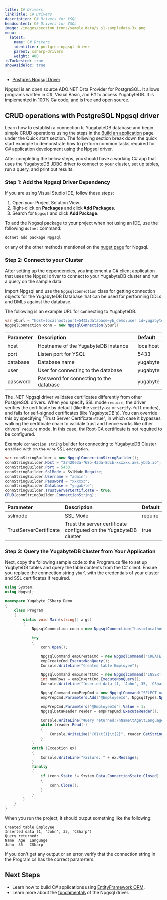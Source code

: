 ```yaml
---
title: C# Drivers
linkTitle: C# Drivers
description: C# Drivers for YSQL
headcontent: C# Drivers for YSQL
image: /images/section_icons/sample-data/s_s1-sampledata-3x.png
menu:
  latest:
    name: C# Drivers
    identifier: postgres-npgsql-driver
    parent: csharp-drivers
    weight: 400
isTocNested: true
showAsideToc: true
---
```


<ul class="nav nav-tabs-alt nav-tabs-yb">

  <li >
    <a href="/latest/drivers-orms/csharp/postgres-npgsql/" class="nav-link active">
      <i class="icon-java-bold" aria-hidden="true"></i>
      Postgres Npgsql Driver
    </a>
  </li>

</ul>

Npgsql is an open source ADO.NET Data Provider for PostgreSQL. It allows programs written in C#, Visual Basic, and F# to access YugabyteDB. It is implemented in 100% C# code, and is free and open source.

## CRUD operations with PostgreSQL Npgsql driver

Learn how to establish a connection to YugabyteDB database and begin simple CRUD operations using the steps in the [Build an application](../../../quick-start/build-apps/csharp/ysql) page under the Quick start section. The following section break down the quick start example to demonstrate how to perform common tasks required for C# application development using the Npgsql driver.

After completing the below steps, you should have a working C# app that uses the YugabyteDB JDBC driver to connect to your cluster, set up tables, run a query, and print out results.

### Step 1: Add the Npgsql Driver Dependency

If you are using Visual Studio IDE, follow these steps:

1. Open your Project Solution View.
1. Right-click on **Packages** and click **Add Packages**.
1. Search for `Npgsql` and click **Add Package**.

To add the Npgsql package to your project when not using an IDE, use the following `dotnet` command:

```csharp
dotnet add package Npgsql 
```

or any of the other methods mentioned on the [nuget page](https://www.nuget.org/packages/Npgsql/) for Npgsql.

### Step 2: Connect to your Cluster

After setting up the dependencies, you implement a C# client application that uses the Npgsql driver to connect to your YugabyteDB cluster and run a query on the sample data.

Import Npgsql and use the `NpgsqlConnection` class for getting connection objects for the YugabyteDB Database that can be used for performing DDLs and DMLs against the database.

The following is an example URL for connecting to YugabyteDB.

```csharp
var yburl = "host=localhost;port=5433;database=yb_demo;user id=yugabyte;password="
NpgsqlConnection conn = new NpgsqlConnection(yburl)
```

| Parameter | Description | Default |
| :---------- | :---------- | :------ |
| host  | Hostname of the YugabyteDB instance | localhost
| port |  Listen port for YSQL | 5433
| database | Database name | yugabyte
| user | User for connecting to the database | yugabyte
| password | Password for connecting to the database | yugabyte

The .NET Npgsql driver validates certificates differently from other PostgreSQL drivers. When you specify SSL mode `require`, the driver verifies the certificate by default (like the `verify-ca` or `verify-full` modes), and fails for self-signed certificates (like YugabyteDB's). You can override this by specifying "Trust Server Certificate=true", in which case it bypasses walking the certificate chain to validate trust and hence works like other drivers' `require` mode. In this case, the Root-CA certificate is not required to be configured.

Example `connection string` builder for connecting to YugabyteDB Cluster enabled with on the wire SSL encryption.

```csharp
var connStringBuilder = new NpgsqlConnectionStringBuilder();
connStringBuilder.Host = "22420e3a-768b-43da-8dcb-xxxxxx.aws.ybdb.io";
connStringBuilder.Port = 5433;
connStringBuilder.SslMode = SslMode.Require;
connStringBuilder.Username = "admin";
connStringBuilder.Password = "xxxxxx";
connStringBuilder.Database = "yugabyte";
connStringBuilder.TrustServerCertificate = true;
CRUD(connStringBuilder.ConnectionString);
```

| Parameter | Description | Default |
| :---------- | :---------- | :------ |
| sslmode  | SSL Mode | require
| TrustServerCertificate |  Trust the server certificate configured on the YugabyteDB cluster | true

### Step 3: Query the YugabyteDB Cluster from Your Application

Next, copy the following sample code to the Program.cs file to set up YugbyteDB tables and query the table contents from the C# client. Ensure you replace the connection string `yburl` with the credentials of your cluster and SSL certificates if required.

```csharp
using System;
using Npgsql;

namespace Yugabyte_CSharp_Demo
{
    class Program
    {
        static void Main(string[] args)
        {
            NpgsqlConnection conn = new NpgsqlConnection("host=localhost;port=5433;database=yb_demo;user id=yugabyte;password=");

            try
            {
                conn.Open();

                NpgsqlCommand empCreateCmd = new NpgsqlCommand("CREATE TABLE employee (id int PRIMARY KEY, name varchar, age int, language varchar);", conn);
                empCreateCmd.ExecuteNonQuery();
                Console.WriteLine("Created table Employee");

                NpgsqlCommand empInsertCmd = new NpgsqlCommand("INSERT INTO employee (id, name, age, language) VALUES (1, 'John', 35, 'CSharp');", conn);
                int numRows = empInsertCmd.ExecuteNonQuery();
                Console.WriteLine("Inserted data (1, 'John', 35, 'CSharp')");

                NpgsqlCommand empPrepCmd = new NpgsqlCommand("SELECT name, age, language FROM employee WHERE id = @EmployeeId", conn);
                empPrepCmd.Parameters.Add("@EmployeeId", NpgsqlTypes.NpgsqlDbType.Integer);

                empPrepCmd.Parameters["@EmployeeId"].Value = 1;
                NpgsqlDataReader reader = empPrepCmd.ExecuteReader();

                Console.WriteLine("Query returned:\nName\tAge\tLanguage"); 
                while (reader.Read())
                {
                    Console.WriteLine("{0}\t{1}\t{2}", reader.GetString(0), reader.GetInt32(1), reader.GetString(2));
                }
            }
            catch (Exception ex)
            {
                Console.WriteLine("Failure: " + ex.Message);
            }
            finally
            {
                if (conn.State != System.Data.ConnectionState.Closed)
                {
                    conn.Close();
                }
            }
        }
    }
}
```

When you run the project, it should output something like the following:

```output
Created table Employee
Inserted data (1, 'John', 35, 'CSharp')
Query returned:
Name  Age  Language
John  35   CSharp
```

If you don't get any output or an error, verify that the connection string in the Program.cs has the correct parameters.

## Next Steps

- Learn how to build C# applications using [EntityFramework ORM](../entityframework).
- Learn more about the [fundamentals](../../../reference/drivers/csharp/postgres-npgsql-reference/) of the Npgsql driver.
